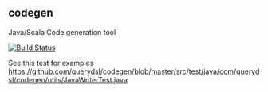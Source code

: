 ## codegen


Java/Scala Code generation tool

[![Build Status](https://travis-ci.org/querydsl/codegen.svg?branch=master)](https://travis-ci.org/querydsl/codegen)

See this test for examples https://github.com/querydsl/codegen/blob/master/src/test/java/com/querydsl/codegen/utils/JavaWriterTest.java

